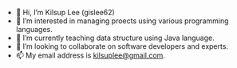 - 👋 Hi, I’m Kilsup Lee (gislee62)
- 👀 I’m interested in managing proects using various programming languages.
- 🌱 I’m currently teaching data structure using Java language.
- 💞️ I’m looking to collaborate on software developers and experts.
- 📫 My email address is kilsuplee@gmail.com.

<!---
gislee62/gislee62 is a ✨ special ✨ repository because its `README.md` (this file) appears on your GitHub profile.
You can click the Preview link to take a look at your changes.
--->
